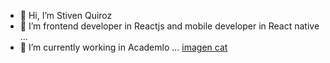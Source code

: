 - 👋 Hi, I’m Stiven Quiroz
- 👀 I’m frontend developer in Reactjs and mobile developer in React native ...
- 🌱 I’m currently working in Academlo ...
  [imagen cat](./cat.gif)

<!---
bsquiroz/bsquiroz is a ✨ special ✨ repository because its `README.md` (this file) appears on your GitHub profile.
You can click the Preview link to take a look at your changes.
--->

